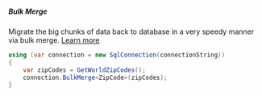 <h5 class="center code-title">Bulk Merge</h5>

Migrate the big chunks of data back to database in a very speedy manner via bulk merge. [Learn more](/operation/bulkmerge)

```csharp
using (var connection = new SqlConnection(connectionString))
{
    var zipCodes = GetWorldZipCodes();
    connection.BulkMerge<ZipCode>(zipCodes);
}
```